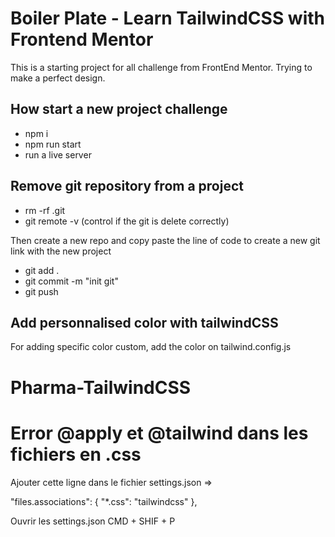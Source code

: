 # Boiler Plate - Learn TailwindCSS with Frontend Mentor

This is a starting project for all challenge from FrontEnd Mentor. Trying to make a perfect design. 

## How start a new project challenge

- npm i 
- npm run start
- run a live server

## Remove git repository from a project
- rm -rf .git
- git remote -v (control if the git is delete correctly)

Then create a new repo and copy paste the line of code to create a new git link with the new project

- git add . 
- git commit -m "init git"
- git push


## Add personnalised color with tailwindCSS

For adding specific color custom, add the color on tailwind.config.js
# Pharma-TailwindCSS

# Error @apply et @tailwind dans les fichiers en .css

Ajouter cette ligne dans le fichier settings.json =>

"files.associations": {
  "*.css": "tailwindcss"
},

Ouvrir les settings.json CMD + SHIF + P

